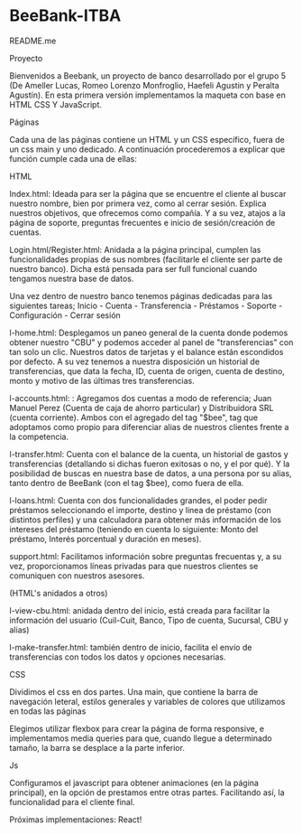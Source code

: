 # BeeBank-ITBA
README.me

Proyecto

Bienvenidos a Beebank, un proyecto de banco desarrollado por el grupo 5 (De Ameller Lucas, Romeo Lorenzo Monfroglio, Haefeli Agustin y Peralta Agustín).
En esta primera versión implementamos la maqueta con base en HTML CSS Y JavaScript.


Páginas 

Cada una de las páginas contiene un HTML y un CSS específico, fuera de un css main y uno dedicado. A continuación procederemos a explicar que función cumple cada una de ellas:

HTML

Index.html: Ideada para ser la página que se encuentre el cliente al buscar nuestro nombre, bien por primera vez, como al cerrar sesión. Explica nuestros objetivos, que ofrecemos como compañía. Y a su vez, atajos a la página de soporte, preguntas frecuentes e inicio de sesión/creación de cuentas.

Login.html/Register.html: Anidada a la página principal, cumplen las funcionalidades propias de sus nombres (facilitarle el cliente ser parte de nuestro banco). Dicha está pensada para ser full funcional cuando tengamos nuestra base de datos.


Una vez dentro de nuestro banco tenemos páginas dedicadas para las siguientes tareas;
Inicio - Cuenta - Transferencia - Préstamos - Soporte - Configuración - Cerrar sesión 


l-home.html: Desplegamos un paneo general de la cuenta donde podemos obtener nuestro "CBU" y podemos acceder al panel de "transferencias" con tan solo un clic. Nuestros datos de tarjetas y el balance están escondidos por defecto.  A su vez tenemos a nuestra disposición un historial de transferencias, que data la fecha, ID, cuenta de origen, cuenta de destino, monto y motivo de las últimas tres transferencias. 

l-accounts.html: : Agregamos dos cuentas a modo de referencia; Juan Manuel Perez (Cuenta de caja de ahorro particular) y Distribuidora SRL (cuenta corriente). Ambos con el agregado del tag "$bee", tag que adoptamos como propio para diferenciar alias de nuestros clientes frente a la competencia. 

l-transfer.html: Cuenta con el balance de la cuenta, un historial de gastos y transferencias (detallando si dichas fueron exitosas o no, y el por qué). Y la posibilidad de buscas en nuestra base de datos, a una persona por su alias, tanto dentro de BeeBank (con el tag $bee), como fuera de ella.

l-loans.html: Cuenta con dos funcionalidades grandes, el poder pedir préstamos seleccionando el importe, destino y linea de préstamo (con distintos perfiles) y una calculadora para obtener más información de los intereses del préstamo (teniendo en cuenta lo siguiente: Monto del préstamo, Interés porcentual y duración en meses).

support.html: Facilitamos información sobre preguntas frecuentas y, a su vez, proporcionamos líneas privadas para que nuestros clientes se comuniquen con nuestros asesores.


(HTML's anidados a otros)

l-view-cbu.html: anidada dentro del inicio, está creada para facilitar la información del usuario (Cuil-Cuit, Banco, Tipo de cuenta, Sucursal, CBU y alias)

l-make-transfer.html: también dentro de inicio, facilita el envío de transferencias con todos los datos y opciones necesarias.


CSS 

Dividimos el css en dos partes. Una main, que contiene la barra de navegación leteral, estilos generales y variables de colores que utilizamos en todas las páginas

Elegimos utilizar flexbox para crear la página de forma responsive, e implementamos media queries para que, cuando llegue a determinado tamaño, la barra se desplace a la parte inferior.

Js

Configuramos el javascript para obtener animaciones (en la página principal), en la opción de prestamos entre otras partes. Facilitando así, la funcionalidad para el cliente final.


Próximas implementaciones: 
React!
